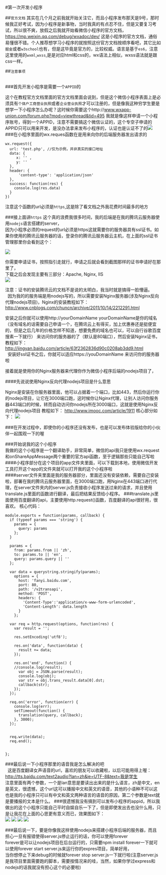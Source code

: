 #第一次开发小程序<br>   


##`官方文档`
其实在几个月之前我就开始关注它，而且小程序发布那天是9号，那时候我正好考试，因为小程序是新事物，当时我真的有点忍不住，但是又要复习考试，所以很不爽，放假之后我就开始看微信小程序的官方文档，https://mp.weixin.qq.com/debug/wxadoc/dev/ 这是小程序的官方文档，通俗易懂很不错。个人推荐想学习小程序的就按照这份官方文档按顺序看吧，其它比如`掘金`或者`w3school`也有，但是这毕竟是官方的，比较权威。语言是基于`es6`，注意这里使用的`wxml`,`wxss`,是是对应html和css的，wx语法上相似，wxss语法就是跟css一样。  

##`注意事项`<br>     

###首先开发小程序是需要一个`APPID`的     


这个在教程官方文档里面的官方文档里面会说到，但是这个微信小程序表面上是必须具有`个体户工商营业执照`或者`企业营业执照`才可以注册的，但是像我这种穷学生要是想学一下小程序怎么办呢？这时候你需要这个http://www.wxapp-union.com/forum.php?mod=viewthread&tid=495 我就是像这样申请一个小程序账号，得到一个APPID，注意不需要搞这个微信认证的，这个专空子申请的APPID只可以用来开发，是没办法拿来发布小程序的，认证也是认证不了的![](https://github.com/15331094/WeChat-small-program/blob/master/screenshot/filehelper_1484750785063_22.png)
###在小程序里面的wx.reques函数在是用来向你的后端服务器发出请求的<br>
```
wx.request({
  url: 'test.php', //仅为示例，并非真实的接口地址
  data: {
     x: '' ,
     y: ''
  },
  header: {
      'content-type': 'application/json'
  },
  success: function(res) {
    console.log(res.data)
  }
})
```  
注意这个函数的url必须是`https`,这是除了看文档之外我花费时间最多的地方<br>



###接上面讲`https`
这个真的浪费我很多时间，我的后端是在我的腾讯云服务器使用`nodejs`语言搭建的server，<br>
因为小程序必须的request的url必须是https这就需要你的服务器具有ssl证书。如果你使用的腾讯云服务器的话，登录你的腾讯云服务器云主机，在上面的ssl证书管理那里你会看到这个：

![](https://github.com/15331094/WeChat-small-program/blob/master/screenshot/filehelper_1484751481038_72.png)   


你需要申请证书，按照指引走就行，申请之后就会看到截图那样的证书申请好在那里了，<br>
下载之后会发现主要有三部分：Apache, Nginx, IIS<br>
![](https://github.com/15331094/WeChat-small-program/blob/master/screenshot/filehelper_1484751756841_98.png)<br>


注意：证书的安装腾讯云的文档不是说的太明白，我当时就是搞得一脸懵逼。<br>   因为我的的服务端是用nodejs写的，所以需要安装Nginx服务器(涉及Nginx反向代理nodejs项目)，Nginx的安装教程如下：http://www.cnblogs.com/chuncn/archive/2011/10/14/2212291.html <br>


安装之后你就可以使用http://yourDomainName yourDomainName是你的域名（没有域名的话需要自己申请一个，在腾讯云上有得买，加上优惠券还是挺便宜的，但是之后几年的价格怎样不知道，想要免费的域名也可以，可以自行谷歌百度搜素一下就行） 来访问你的服务器的了（默认是80端口），然后安装Nginx证书，教程如下： http://jingyan.baidu.com/article/63f2362836d90c0208ab3dd9.html <br>  
安装好ssl证书之后，你就可以适应https://youDomainName 来访问你的服务器啦


接着就是使用你的Nginx服务器来代理你作为微信小程序后端的nodejs项目了， 

####先说说使用Nginx反向代理nodejs项目是什么意思    

Nginx是安装在你服务器里面，他可以占据着一个端口，比如443，然后你运行你的nodejs项目，让它在3000端口跑，这时候你让Nginx代理，让别人访问你服务器443端口的时候，转而自动访问你nodejs所在3000端口，这就是使用Nginx反向代理nodejs项目
教程如下： http://www.imooc.com/article/1911 
核心部分如下： ![](https://github.com/15331094/WeChat-small-program/blob/master/screenshot/filehelper_1484752408584_87.png)<br>


###在开发过程中，即使你的小程序还没有发布，也是可以发布体验版给你的小伙伴一起围观一下的喔<br>

###开始说我的这个小程序    
我做的这个小程序是一个翻译助手，非常简单，微信的api我只是使用wx.request和onShareAppMessage两个重要的官方api函数，至于逻辑那些只能自己写啦<br>
####小程序部分在这个项目的app文件夹里面，可以下载到本地，使用微信开发工具打开这个app的文件夹就可以打开我的这个小程序啦<br>
####server文件夹里面是我的服务器部分，里面还没有安装依赖，需要自己安装啦，部署在我的腾讯云服务器里面，在3000端口跑，用Nginx在443端口进行代理，在server文件夹内的server.js负责接收小程序发送过来的请求，并且使用translate.js里面的函数进行翻译，最后把结果反馈给小程序。
###translate.js里面使用百度翻译的api，主要使用http.request()函数，百度翻译的api很好用，很喜欢。 
核心代码：<br>
```
module.exports = function(params, callback) { 
  if (typeof params === 'string') { 
    params = { 
      query: params 
    }; 
  } 

  params = { 
    from: params.from || 'zh', 
    to: params.to || 'en', 
    query: params.query || '' 
  }; 
   
  var data = querystring.stringify(params); 
    options = { 
      host: 'fanyi.baidu.com', 
      port: 80, 
      path: '/v2transapi', 
      method: 'POST', 
      headers: { 
        'Content-Type':'application/x-www-form-urlencoded', 
        'Content-Length': data.length 
      } 
    }; 
  
  var req = http.request(options, function(res) { 
    var result = ''; 

    res.setEncoding('utf8'); 

    res.on('data', function(data) { 
      result += data; 
    }); 

    res.on('end', function() { 
    //console.log(result);
      var obj = JSON.parse(result);
      console.log(obj);
      var str = obj.trans_result.data[0].dst; 
      callback(str); 
    }); 
  }); 
  
  req.on('error', function(err) { 
    console.log(err); 
    setTimeout(function() { 
      translation(query, callback); 
    }, 3000); 
  }); 
  

  req.write(data); 
  req.end(); 


}; 
```


###最后说一下小程序那里的语音我是怎么解决的吧<br>  
这是百度翻译女声语音的url，喜欢的朋友可以收藏啦，以后可能用得上喔：http://tts.baidu.com/text2audio?lan=zh&ie=UTF-8&text=我是学生 <br> 
注意里面有两个参数，一个是lan意思是要读出出来的是什么语言，zh是中文，en是英文，很遗憾，这个url这可以播报中文和英文的语音，其他的小语种不可以这也是我的小程序只可以有中文和英文两种语言的语音的原因，第二个参数是text就是要播报的文本是什么。
###很遗憾我没有搞到可以发布小程序的appid，所以我做出的这个小程序只能自己平时自娱自乐一下了，但是即使发出去也没什么用，只是让我花在上面的心思更有意义而已，效果图如下：<br>
![](https://github.com/15331094/WeChat-small-program/blob/master/screenshot/910618074153886974.png)
![](https://github.com/15331094/WeChat-small-program/blob/master/screenshot/869412204321258718.png)
![](https://github.com/15331094/WeChat-small-program/blob/master/screenshot/729930379004726692.png)
![](https://github.com/15331094/WeChat-small-program/blob/master/screenshot/123.png)

###最后说一下，要是你像我这样使用nodejs来搭建小程序后端的服务器，而且担心一旦有报错使得server.js停止运行的话，你可以使用forever<br>
forever是可以让nodejs项目在后台运行的，只需要npm install forever一下就可以使用forever start server.js来运行你的expres项目，简单好用，<br>
当你想停止下来debug的时候就forever stop server.js一下就行啦(注意server.js是我项目里面需要跑的脚本，需要按情况来的哇，当然，如果你学过express和nodejs的话我就没有担心这个的必要啦)
